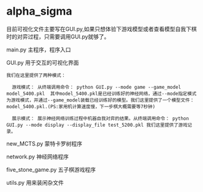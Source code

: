 # alpha_sigma
目前可视化文件主要写在GUI.py,如果只想体验下游戏模型或者查看模型自我下棋时的对弈过程，只需要调用GUI.py就够了。

main.py 主程序，程序入口

GUI.py 用于交互的可视化界面

    我们在这里提供了两种模式：
    
      游戏模式： 从终端调用命令： python GUI.py --mode game --game_model model_5400.pkl  其中model_5400.pkl是已经训练好的神经网络，通过--mode指定模式为游戏模式，并通过--game_model装载已经训练好的模型。我们这里提供了一个模型文件：model_5400.pkl.(PS:家用机计算速度慢，下一步棋大概需要等7秒钟)
      
      展示模式： 展示神经网络训练过程中机器自我对弈的结果。从终端调用命令： python GUI.py --mode display --display_file test_5200.pkl 我们这里提供了游戏记录。
    

new_MCTS.py 蒙特卡罗树程序

network.py 神经网络程序

five_stone_game.py 五子棋游戏程序

utils.py 用来装闲杂文件

    
